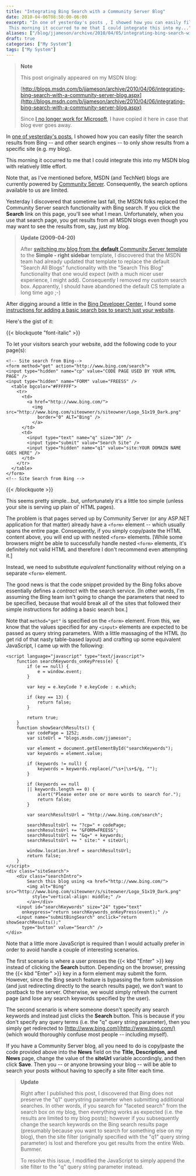 ```yaml
---
title: "Integrating Bing Search with a Community Server Blog"
date: 2010-04-06T08:50:00-06:00
excerpt: "In one of yesterday's posts , I showed how you can easily filter the search results from Bing -- and other search engines -- to only show results from a specific site (e.g. my blog). 
 This morning it occurred to me that I could integrate this into my..."
aliases: ["/blog/jjameson/archive/2010/04/05/integrating-bing-search-with-a-community-server-blog.aspx", "/blog/jjameson/archive/2010/04/06/integrating-bing-search-with-a-community-server-blog.aspx"]
draft: true
categories: ["My System"]
tags: ["My System"]
---
```


> **Note**
>
> This post originally appeared on my MSDN blog:
>
> [http://blogs.msdn.com/b/jjameson/archive/2010/04/06/integrating-bing-search-with-a-community-server-blog.aspx](http://blogs.msdn.com/b/jjameson/archive/2010/04/06/integrating-bing-search-with-a-community-server-blog.aspx)
>
> Since [I no longer work for Microsoft](/blog/jjameson/2011/09/02/last-day-with-microsoft), I have copied it here in case that blog ever goes away.

In [one of yesterday's posts](/blog/jjameson/2010/04/05/narrowing-search-results-to-a-specific-site-e-g-my-blog), I showed how you can easily filter the search results from Bing -- and other search engines -- to only show results from a specific site (e.g. my blog).

This morning it occurred to me that I could integrate this into my MSDN blog with relatively little effort.

Note that, as I've mentioned before, MSDN (and TechNet) blogs are currently powered by [Community Server](http://en.wikipedia.org/wiki/Community_Server). Consequently, the search options available to us are limited.

Yesterday I discovered that sometime last fall, the MSDN folks replaced the Community Server search functionality with Bing search. If you click the **Search** link on this page, you'll see what I mean. Unfortunately, when you use that search page, you get results from all MSDN blogs even though you may want to see the results from, say, just my blog.

> **Update (2009-04-20)**
>
> After [switching my blog from the **default** Community Server template](/blog/jjameson/2010/04/19/new-blog-template-and-styling) to the **Simple - right sidebar** template, I discovered that the MSDN team had already updated that template to replace the default "Search All Blogs" functionality with the "Search This Blog" functionality that one would expect (with a much nicer user experience, I might add). Consequently I removed my custom search box. Apparently, I should have abandoned the default CS template a long time ago ;-)

After digging around a little in the [Bing Developer Center](http://www.bing.com/developers), I found some [instructions for adding a basic search box to search just your website](http://help.live.com/help.aspx?project=WL_Webmasters&querytype=keyword&query=hcraescisab&mkt=en-us).

Here's the gist of it:

{{< blockquote "font-italic" >}}

To let your visitors search your website, add the following code to your page(s):

```
<!-- Site search from Bing-->
<form method="get" action="http://www.bing.com/search">
<input type="hidden" name="cp" value="CODE PAGE USED BY YOUR HTML PAGE" />
<input type="hidden" name="FORM" value="FREESS" />
  <table bgcolor="#FFFFFF">
    <tr>
      <td>
        <a href="http://www.bing.com/">
          <img src="http://www.bing.com/siteowner/s/siteowner/Logo_51x19_Dark.png"
            border="0" ALT="Bing" />
          </a>
      </td>
      <td>
        <input type="text" name="q" size="30" />
        <input type="submit" value="Search Site" />
        <input type="hidden" name="q1" value="site:YOUR DOMAIN NAME GOES HERE" />
      </td>
    </tr>
  </table>
</form>
<!-- Site Search from Bing -->
```

{{< /blockquote >}}

This seems pretty simple...but, unfortunately it's a little too simple (unless your site is serving up plain ol' HTML pages).

The problem is that pages served up by Community Server (or any ASP.NET application for that matter) already have a `<form>` element -- which usually spans the entire page. Consequently, if you simply copy/paste the HTML content above, you will end up with nested `<form>` elements. [While some browsers might be able to successfully handle nested `<form>` elements, it's definitely not valid HTML and therefore I don't recommend even attempting it.]

Instead, we need to substitute *equivalent* functionality without relying on a separate `<form>` element.

The good news is that the code snippet provided by the Bing folks above essentially defines a *contract* with the search service. [In other words, I'm assuming the Bing team isn't going to change the parameters that need to be specified, because that would break all of the sites that followed their simple instructions for adding a basic search box.]

Note that `method="get"` is specified on the `<form>` element. From this, we know that the values specified for any `<input>` elements are expected to be passed as query string parameters. With a little massaging of the HTML (to get rid of that nasty table-based layout) and crafting up some equivalent JavaScript, I came up with the following:

```
<script language="javascript" type="text/javascript">
    function searchKeywords_onKeyPress(e) {
        if (e == null) {
            e = window.event;
        }

        var key = e.keyCode ? e.keyCode : e.which;

        if (key == 13) {
            return false;
        }

        return true;
    }
    function showSearchResults() {
        var codePage = 1252;
        var siteUrl = "blogs.msdn.com/jjameson";

        var element = document.getElementById("searchKeywords");
        var keywords = element.value;

        if (keywords != null) {
            keywords = keywords.replace(/^\s+|\s+$/g, "");
        }

        if (keywords == null
        || keywords.length == 0) {
            alert("Please enter one or more words to search for.");
            return false;
        }

        var searchResultsUrl = "http://www.bing.com/search";

        searchResultsUrl += "?cp=" + codePage;
        searchResultsUrl += "&FORM=FREESS";
        searchResultsUrl += "&q=" + keywords;
        searchResultsUrl += " site:" + siteUrl;

        window.location.href = searchResultsUrl;
        return false;
    }
</script>
<div class="siteSearch">
    <div class="searchIntro">
        Search this blog using <a href="http://www.bing.com/">
        <img alt="Bing" src="http://www.bing.com/siteowner/s/siteowner/Logo_51x19_Dark.png"
          style="vertical-align: middle;" />
        </a></div>
    <input id="searchKeywords" size="24" type="text"
      onkeypress="return searchKeywords_onKeyPress(event);" />
    <input name="submitBingSearch" onclick="return showSearchResults();"
      type="button" value="Search" />
</div>
```

Note that a little more JavaScript is required than I would actually prefer in order to avoid handle a couple of interesting scenarios.

The first scenario is where a user presses the {{< kbd "Enter" >}} key instead of clicking the **Search** button. Depending on the browser, pressing the {{< kbd "Enter" >}} key in a form element may submit the form. However, since the Bing search feature is bypassing the form submission (and just redirecting directly to the search results page), we don't want to postback to the server. Otherwise, we would simply refresh the current page (and lose any search keywords specified by the user).

The second scenario is where someone doesn't specify any search keywords and instead just clicks the **Search** button. This is because if you don't specify any query terms (i.e. the "q" query string parameter), then you simply get redirected to [http://www.bing.com](http://www.bing.com/) (which would thoroughly confuse most people -- including myself).

If you have a Community Server blog, all you need to do is copy/paste the code provided above into the **News** field on the **Title, Description, and News** page, change the value of the **siteUrl** variable accordingly, and then click **Save**. Then you -- or anyone browsing your blog -- will be able to search your posts without having to specify a site filter each time.

> **Update**
>
> Right after I published this post, I discovered that Bing does not preserve the "q1" querystring parameter when submitting additional searches. In other words, if you search for "faceted search" from the search box on my blog, then everything works as expected (i.e. the results are limited to my blog posts); however if you subsequently change the search keywords on the Bing search results page (presumably because you want to search for something else on my blog), then the site filter (originally specified with the "q1" query string parameter) is lost and therefore you get results from the entire Web. Bummer.
>
> To resolve this issue, I modified the JavaScript to simply append the site filter to the "q" query string parameter instead.

